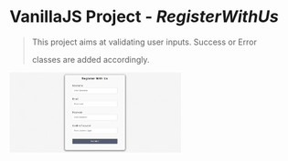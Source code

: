 # VanillaJS Project - *RegisterWithUs*

> This project aims at validating user inputs. Success or Error
>  
> classes are added accordingly.

<img src="images/final.png" width="300px">
